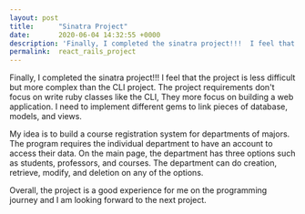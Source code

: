 ```yaml
---
layout: post
title:      "Sinatra Project"
date:       2020-06-04 14:32:55 +0000
description: 'Finally, I completed the sinatra project!!!  I feel that the project is less difficult but more complex than the CLI project. The project requirements don't focus on write ruby classes like the CLI....'
permalink:  react_rails_project
---
```


Finally, I completed the sinatra project!!!  I feel that the project is less difficult but more complex than the CLI project.  The project requirements don't focus on write ruby classes like the CLI, They more focus on building a web application.  I need to implement different gems to link pieces of database, models, and views.  

My idea is to build a course registration system for departments of majors.  The program requires the individual department to have an account to access their data.  On the main page, the department has three options such as students, professors, and courses.  The department can do creation, retrieve, modify, and deletion on any of the options.

Overall, the project is a good experience for me on the programming journey and I am looking forward to the next project.
